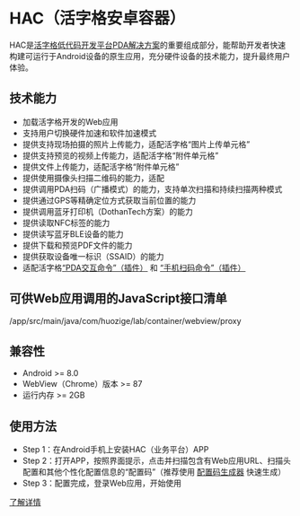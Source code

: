 # HAC（活字格安卓容器）
HAC是[活字格低代码开发平台](https://www.grapecity.com.cn/solutions/huozige)[PDA解决方案](https://gcdn.grapecity.com.cn/forum.php?mod=viewthread&tid=153537&page=1&extra=#pid577272)的重要组成部分，能帮助开发者快速构建可运行于Android设备的原生应用，充分硬件设备的技术能力，提升最终用户体验。

## 技术能力
* 加载活字格开发的Web应用
* 支持用户切换硬件加速和软件加速模式
* 提供支持现场拍摄的照片上传能力，适配活字格“图片上传单元格”
* 提供支持预览的视频上传能力，适配活字格“附件单元格”
* 提供文件上传能力，适配活字格“附件单元格”
* 提供使用摄像头扫描二维码的能力，适配
* 提供调用PDA扫码（广播模式）的能力，支持单次扫描和持续扫描两种模式
* 提供通过GPS等精确定位方式获取当前位置的能力
* 提供调用蓝牙打印机（DothanTech方案）的能力
* 提供读取NFC标签的能力
* 提供读写蓝牙BLE设备的能力
* 提供下载和预览PDF文件的能力
* 提供获取设备唯一标识（SSAID）的能力
* 适配活字格[“PDA交互命令”（插件）](https://marketplace.grapecity.com.cn/ApplicationDetails?productID=SP2209070004&productDetailID=D2209070005) 和 [“手机扫码命令”（插件）](https://marketplace.grapecity.com.cn/ApplicationDetails?productID=SP2104270020&productDetailID=D2206270041&tabName=Tabs_detail)

## 可供Web应用调用的JavaScript接口清单
/app/src/main/java/com/huozige/lab/container/webview/proxy

## 兼容性
* Android >= 8.0
* WebView（Chrome）版本 >= 87
* 运行内存 >= 2GB

## 使用方法
- Step 1：在Android手机上安装HAC（业务平台）APP
- Step 2：打开APP，按照界面提示，点击并扫描包含有Web应用URL、扫描头配置和其他个性化配置信息的“配置码”（推荐使用 [配置码生成器](https://hac.app.hzgcloud.cn/config) 快速生成）
- Step 3：配置完成，登录Web应用，开始使用

[了解详情](https://gcdn.grapecity.com.cn/forum.php?mod=viewthread&tid=153537&extra=page%3D1)
